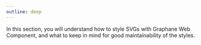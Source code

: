 ```yaml
---
outline: deep
---
```


In this section, you will understand how to style SVGs with Graphane Web Component, and what to
keep in mind for good maintainability of the styles.